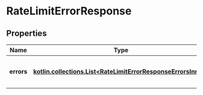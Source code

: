
# RateLimitErrorResponse

## Properties
| Name | Type | Description | Notes |
| ------------ | ------------- | ------------- | ------------- |
| **errors** | [**kotlin.collections.List&lt;RateLimitErrorResponseErrorsInner&gt;**](RateLimitErrorResponseErrorsInner.md) | Ошибки ограничения нагрузки на API. |  [optional] |



